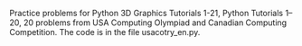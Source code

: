 Practice problems for Python 3D Graphics Tutorials 1-21, Python Tutorials 1–20, 20 problems from USA Computing Olympiad and Canadian Computing Competition.
The code is in the file usacotry_en.py.
